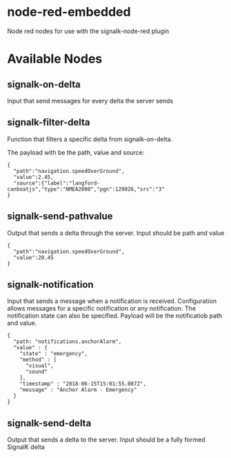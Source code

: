 # node-red-embedded
Node red nodes for use with the signalk-node-red plugin

# Available Nodes

## signalk-on-delta

Input that send messages for every delta the server sends

## signalk-filter-delta

Function that filters a specific delta from signalk-on-delta.

The payload with be the path, value and source:

```
{
  "path":"navigation.speedOverGround",
  "value":2.45,
  "source":{"label":"langford-canboatjs","type":"NMEA2000","pgn":129026,"src":"3"
}
```
## signalk-send-pathvalue

Output that sends a delta through the server. Input should be path and value

```
{
  "path":"navigation.speedOverGround",
  "value":20.45
}
```

## signalk-notification

Input that sends a message when a notification is received. Configuration allows messages for a specific notification or any notification. The notification state can also be specified. Payload will be the notificatiob path and value.

```
{
  "path: "notifications.anchorAlarm",
  "value" : {
    "state" : "emergency",
    "method" : [
      "visual",
      "sound"
    ],
    "timestamp" : "2018-06-15T15:01:55.007Z",
    "message" : "Anchor Alarm - Emergency"
  }
}
```

## signalk-send-delta

Output that sends a delta to the server. Input should be a fully formed SignalK delta


